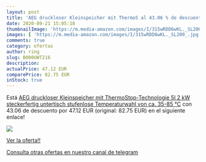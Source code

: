 ```yaml
---
layout: post
title: 'AEG druckloser Kleinspeicher mit ThermoS al 43.06 % de descuento'
date: 2020-09-21 15:05:18
thumbnailImage: 'https://m.media-amazon.com/images/I/315wRDD6wKL._SL200_.jpg'
images: [ 'https://m.media-amazon.com/images/I/315wRDD6wKL._SL200_.jpg' ]
comments: true
category: ofertas
author: ring
slug: B000UWT216
description:
actualPrice: 47.12 EUR
comparePrice: 82.75 EUR
inStock: true
---
```


Está [AEG druckloser Kleinspeicher mit ThermoStop-Technologie 5l  2 kW  steckerfertig  untertisch  stufenlose Temperaturwahl von ca. 35-85 °C](https://www.amazon.com/dp/B000UWT216/?tag=redken08-20) con 43.06 de descuento por 47.12 EUR (original: 82.75 EUR) en el siguiente enlace!

[![](https://m.media-amazon.com/images/I/315wRDD6wKL._SL200_.jpg)](https://www.amazon.com/dp/B000UWT216/?tag=redken08-20)

[Ver la oferta!!](https://www.amazon.com/dp/B000UWT216/?tag=redken08-20)

[Consulta otras ofertas en nuestro canal de telegram](https://t.me/s/ofertas25)
